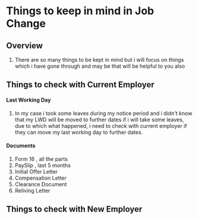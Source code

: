 # Things to keep in mind in Job Change

## Overview 
1. There are so many things to be kept in mind but i will focus on things which i have gone through and may be that will be helpful to you also

## Things to check with Current Employer

#### Last Working Day
1. In my case i took some leaves during my notice period and i didn't know that my LWD will be moved to further dates if i will take some leaves, due to which what happened, i need to check with current employer if they can move my last working day to further dates.

#### Documents
1. Form 16 , all the parts
2. PaySlip , last 5 months
3. Initial Offer Letter 
4. Compensation Letter
5. Clearance Document
6. Reliving Letter




## Things to check with New Employer